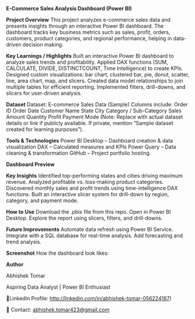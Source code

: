 **E-Commerce Sales Analysis Dashboard (Power BI)**

**Project Overview**
This project analyzes e-commerce sales data and presents insights through an interactive Power BI dashboard.
The dashboard tracks key business metrics such as sales, profit, orders, customers, product categories, and regional performance, helping in data-driven decision making.

**Key Learnings / Highlights**
Built an interactive Power BI dashboard to analyze sales trends and profitability.
Applied DAX functions (SUM, CALCULATE, DIVIDE, DISTINCTCOUNT, Time Intelligence) to create KPIs.
Designed custom visualizations: bar chart, clustered bar, pie, donut, scatter, line, area chart, map, and slicers.
Created data model relationships to join multiple tables for efficient reporting.
Implemented filters, drill-downs, and slicers for user-driven analysis.

**Dataset**
Dataset: E-commerce Sales Data (Sample)
Columns include:
Order ID
Order Date
Customer Name
State
City
Category / Sub-Category
Sales Amount
Quantity
Profit
Payment Mode
(Note: Replace with actual dataset details or link if publicly available. If private, mention “Sample dataset created for learning purposes”).

**Tools & Technologies**
Power BI Desktop – Dashboard creation & data visualization
DAX – Calculated measures and KPIs
Power Query – Data cleaning & transformation
GitHub – Project portfolio hosting.

**Dashboard Preview**

**Key Insights**
Identified top-performing states and cities driving maximum revenue.
Analyzed profitable vs. loss-making product categories.
Discovered monthly sales and profit trends using time-intelligence DAX functions.
Built an interactive slicer system for drill-down by region, category, and payment mode.

**How to Use**
Download the .pbix file from this repo.
Open in Power BI Desktop.
Explore the report using slicers, filters, and drill-downs.

**Future Improvements**
Automate data refresh using Power BI Service.
Integrate with a SQL database for real-time analysis.
Add forecasting and trend analysis.

**Screenshot**
How the dashboard look likes: 

**Author**

Abhishek Tomar

Aspiring Data Analyst | Power BI Enthusiast

🔗LinkedIn Profile: http://linkedin.com/in/abhishek-tomar-056224187)

📧 Contact: abhishek.tomar423@gmail.com
